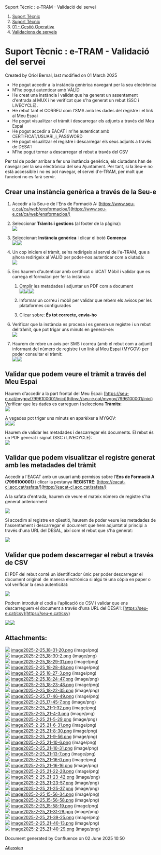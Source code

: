 Suport Tècnic : e-TRAM - Validació del servei  

1.  [Suport Tècnic](index.html)
2.  [Suport Tècnic](13893782.html)
3.  [01 - Gestió Operativa](26313391.html)
4.  [Validacions de serveis](Validacions-de-serveis_124911726.html)

Suport Tècnic : e-TRAM - Validació del servei
=============================================

Created by Oriol Bernal, last modified on 01 March 2025

*   He pogut accedir a la instància genèrica navegant per la seu electrònica
*   M'he pogut autenticar amb VÀLID
*   He creat una instància i validat que ha generat un assentament d'entrada al MUX i he verificat que s'ha generat un rebut (SSC i LIVECYCLE).
*   He rebut tant el CORREU com l'SMS amb les dades del registre i el link al Meu Espai
*   He pogut visualitzar el tràmit i descarregar els adjunts a través del Meu Espai
*   He pogut accedir a EACAT i m'he autenticat amb CERTIFICAT/USUARI\_i\_PASSWORD
*   He pogut visualitzar el registre i descarregar els seus adjunts a través de DESA'l
*   M'he pogut tornar a descarregar el rebut a través del CSV

Per tal de poder arribar a fer una instància genèrica, els ciutadans han de navegar per la seu electrònica del seu Ajuntament. Per tant, si la Seu-e no està accessible i no es pot navegar, el servei d'e-TRAM, per molt que funcioni no es farà servir.

Crear una instància genèrica a través de la Seu-e
-------------------------------------------------

1.  Accedir a la Seu-e de l'Ens de Formació A: [https://www.seu-e.cat/ca/web/ensformacioa/](https://www.seu-e.cat/ca/web/ensformacioa/)
2.  Seleccionar **Tràmits i gestions** (al footer de la pàgina):  
    ![](attachments/124911763/124911775.png)
3.  Seleccionar: **Instància genèrica** i clicar el botó **Comença  
    ![](attachments/124911763/124911776.png)![](attachments/124911763/124911777.png)**
4.  Un cop iniciem el tràmit, se'ns redirigeix al servei de l'e-TRAM, que a alhora redirigeix al VÀLID per poder-nos autenticar com a ciutadà:  
    ![](attachments/124911763/124911778.png)
5.  Ens haurem d'autenticar amb certificat o idCAT Mòbil i validar que es carrega el formulari per fer la instància  
    1.  Omplir les metadades i adjuntar un PDF com a document  
        ![](attachments/124911763/124911779.png)![](attachments/124911763/124911780.png)![](attachments/124911763/124911781.png)  
        
    2.  Informar un correu i mòbil per validar que rebem els avisos per les plataformes configurades
    3.  Clicar sobre: **És tot correcte, envia-ho**
6.  Verificar que la instància es procesa i es genera un registre i un rebut del tràmit, que pot trigar uns minuts en generar-se:  
    ![](attachments/124911763/124911782.png)  
    
7.  Haurem de rebre un avís per SMS i correu (amb el rebut com a adjunt) informant del número de registre i un link al Meu Espai (MYGOV) per poder consultar el tràmit:  
    ![](attachments/124911763/124911785.png)![](attachments/124911763/124911784.png)

  

Validar que podem veure el tràmit a través del Meu Espai
--------------------------------------------------------

Haurem d'accedir a la part frontal del Meu Espai: [https://seu-e.cat/mygov/7996100001/inici](https://seu-e.cat/mygov/7996100001/inici)  
Verificar que les dades es carreguen i selecciona **Tràmits**:  
![](attachments/124911763/124911786.png)

A vegades pot trigar uns minuts en aparèixer a MYGOV:  
![](attachments/124911763/124911787.png)![](attachments/124911763/124911788.png)

Haurem de validar les metadades i descarregar els documents. El rebut és un PDF generat i signat (SSC i LIVECYCLE):  
![](attachments/124911763/124911789.png)

Validar que podem visualitzar el registre generat amb les metadades del tràmit
------------------------------------------------------------------------------

Accedir a l'EACAT amb un usuari amb permisos sobre l'**Ens de Formació A (7996100001)** i clicar la pestanya **REGISTRE**: [https://eacat-cl.aoc.cat/safata/](https://eacat-cl.aoc.cat/safata/)

A la safata d'entrada, haurem de veure el mateix número de registre s'ha generat anteriorment

![](attachments/124911763/124911793.png)

Si accedim al registre en qüestió, haurem de poder veure les metadades de l'assentament i descarregar el document que hem adjuntat al principi a través d'una URL del DESAL, així com el rebut que s'ha generat: 

![](attachments/124911763/124911792.png)

  

Validar que podem descarregar el rebut a través de CSV
------------------------------------------------------

El PDF del rebut conté un identificador únic per poder descarregar el document original  de manera electrònica si algú té una còpia en paper o vol verificar la seva autenticitat:

![](attachments/124911763/124911794.png)

Podrem introduir el codi a l'aplicació de CSV i validar que ens descarreguem el document a través d'una URL del DESA'l: [https://seu-e.cat/csv](https://seu-e.cat/csv)

![](attachments/124911763/124911795.png)![](attachments/124911763/124911796.png)

  

Attachments:
------------

![](images/icons/bullet_blue.gif) [image2025-2-25\_18-31-20.png](attachments/124911763/124911764.png) (image/png)  
![](images/icons/bullet_blue.gif) [image2025-2-25\_18-30-2.png](attachments/124911763/124911765.png) (image/png)  
![](images/icons/bullet_blue.gif) [image2025-2-25\_18-29-31.png](attachments/124911763/124911766.png) (image/png)  
![](images/icons/bullet_blue.gif) [image2025-2-25\_18-28-48.png](attachments/124911763/124911767.png) (image/png)  
![](images/icons/bullet_blue.gif) [image2025-2-25\_18-27-3.png](attachments/124911763/124911768.png) (image/png)  
![](images/icons/bullet_blue.gif) [image2025-2-25\_18-24-47.png](attachments/124911763/124911769.png) (image/png)  
![](images/icons/bullet_blue.gif) [image2025-2-25\_18-23-48.png](attachments/124911763/124911770.png) (image/png)  
![](images/icons/bullet_blue.gif) [image2025-2-25\_18-22-35.png](attachments/124911763/124911771.png) (image/png)  
![](images/icons/bullet_blue.gif) [image2025-2-25\_17-46-49.png](attachments/124911763/124911772.png) (image/png)  
![](images/icons/bullet_blue.gif) [image2025-2-25\_17-45-7.png](attachments/124911763/124911773.png) (image/png)  
![](images/icons/bullet_blue.gif) [image2025-2-25\_21-1-32.png](attachments/124911763/124911774.png) (image/png)  
![](images/icons/bullet_blue.gif) [image2025-2-25\_21-4-3.png](attachments/124911763/124911775.png) (image/png)  
![](images/icons/bullet_blue.gif) [image2025-2-25\_21-5-29.png](attachments/124911763/124911776.png) (image/png)  
![](images/icons/bullet_blue.gif) [image2025-2-25\_21-6-31.png](attachments/124911763/124911777.png) (image/png)  
![](images/icons/bullet_blue.gif) [image2025-2-25\_21-8-30.png](attachments/124911763/124911778.png) (image/png)  
![](images/icons/bullet_blue.gif) [image2025-2-25\_21-9-56.png](attachments/124911763/124911779.png) (image/png)  
![](images/icons/bullet_blue.gif) [image2025-2-25\_21-10-6.png](attachments/124911763/124911780.png) (image/png)  
![](images/icons/bullet_blue.gif) [image2025-2-25\_21-10-31.png](attachments/124911763/124911781.png) (image/png)  
![](images/icons/bullet_blue.gif) [image2025-2-25\_21-13-7.png](attachments/124911763/124911782.png) (image/png)  
![](images/icons/bullet_blue.gif) [image2025-2-25\_21-16-0.png](attachments/124911763/124911784.png) (image/png)  
![](images/icons/bullet_blue.gif) [image2025-2-25\_21-16-16.png](attachments/124911763/124911785.png) (image/png)  
![](images/icons/bullet_blue.gif) [image2025-2-25\_21-22-28.png](attachments/124911763/124911786.png) (image/png)  
![](images/icons/bullet_blue.gif) [image2025-2-25\_21-23-42.png](attachments/124911763/124911787.png) (image/png)  
![](images/icons/bullet_blue.gif) [image2025-2-25\_21-23-57.png](attachments/124911763/124911788.png) (image/png)  
![](images/icons/bullet_blue.gif) [image2025-2-25\_21-25-37.png](attachments/124911763/124911789.png) (image/png)  
![](images/icons/bullet_blue.gif) [image2025-2-25\_15-56-34.png](attachments/124911763/124911790.png) (image/png)  
![](images/icons/bullet_blue.gif) [image2025-2-25\_15-56-58.png](attachments/124911763/124911791.png) (image/png)  
![](images/icons/bullet_blue.gif) [image2025-2-25\_15-58-19.png](attachments/124911763/124911792.png) (image/png)  
![](images/icons/bullet_blue.gif) [image2025-2-25\_21-31-28.png](attachments/124911763/124911793.png) (image/png)  
![](images/icons/bullet_blue.gif) [image2025-2-25\_21-39-25.png](attachments/124911763/124911794.png) (image/png)  
![](images/icons/bullet_blue.gif) [image2025-2-25\_21-40-13.png](attachments/124911763/124911795.png) (image/png)  
![](images/icons/bullet_blue.gif) [image2025-2-25\_21-40-29.png](attachments/124911763/124911796.png) (image/png)  

Document generated by Confluence on 02 June 2025 10:50

[Atlassian](http://www.atlassian.com/)